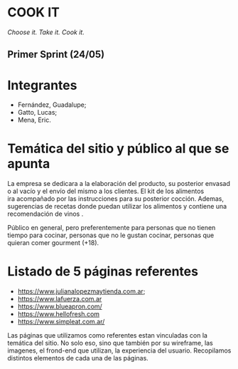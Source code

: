 # COOK IT
*Choose it. Take it. Cook it.*


## Primer Sprint (24/05)


# Integrantes
* Fernández, Guadalupe;
* Gatto, Lucas;
* Mena, Eric. 


# Temática del sitio y público al que se apunta

La empresa se dedicara a la elaboración del producto, su posterior envasado al vacío y el envío del mismo a los clientes. El kit de los alimentos ira acompañado por las instrucciones para su posterior cocción. Ademas, sugerencias de recetas donde puedan utilizar los alimentos y contiene una recomendación de vinos .

Público en general, pero preferentemente para personas que no tienen tiempo para cocinar, personas que no le gustan cocinar, personas que quieran comer gourment (+18).

# Listado de 5 páginas referentes 
- https://www.julianalopezmaytienda.com.ar;
- https://www.lafuerza.com.ar
- https://www.blueapron.com/
- https://www.hellofresh.com
- https://www.simpleat.com.ar/

Las páginas que utilizamos como referentes estan vinculadas con la temática del sitio. No solo eso, sino que también por su wireframe, las imagenes, el frond-end que utilizan, la experiencia del usuario. Recopilamos distintos elementos de cada una de las páginas. 